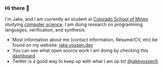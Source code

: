 ### Hi there 👋

<!--
**jakevossen5/jakevossen5** is a ✨ _special_ ✨ repository because its `README.md` (this file) appears on your GitHub profile.

Here are some ideas to get you started:

- 🔭 I’m currently working on ...
- 🌱 I’m currently learning ...
- 👯 I’m looking to collaborate on ...
- 🤔 I’m looking for help with ...
- 💬 Ask me about ...
- 📫 How to reach me: ...
- 😄 Pronouns: ...
- ⚡ Fun fact: ...
-->

I'm Jake, and I am currently an student at [Colorado School of Mines](https://mines.edu) studying [computer science](cs.mines.edu). I am doing research on programming languages, verification, and synthesis.

- Most information about me (contact information, Résumé/CV, etc) be found on my website: [jake.vossen.dev](https://jake.vossen.dev)
- You can see what open source work I am doing by checking this [dashboard](https://www.notion.so/jakevossen5/Side-Projects-2e6334f96639421793a12e2d0955ee11)
- Twitter is a good way to keep up with what I am up to! [@jakevossen5](https://twitter.com/jakevossen5)

